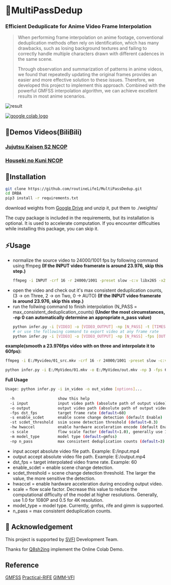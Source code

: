 # 📖MultiPassDedup

### Efficient Deduplicate for Anime Video Frame Interpolation
> When performing frame interpolation on anime footage, conventional deduplication methods often rely on identification, which has many drawbacks, such as losing background textures and failing to correctly handle multiple characters drawn with different cadences in the same scene.
> 
> Through observation and summarization of patterns in anime videos, we found that repeatedly updating the original frames provides an easier and more effective solution to these issues.
Therefore, we developed this project to implement this approach. Combined with the powerful GMFSS interpolation algorithm, we can achieve excellent results in most anime scenarios.

![result](assert/result.gif)

<a href="https://colab.research.google.com/drive/1nEvKPGeM02rKlOn_MiNXWXwb2X9r5FrE?usp=sharing"><img src="https://colab.research.google.com/assets/colab-badge.svg" alt="google colab logo"></a>

## 👀Demos Videos(BiliBili)
### [Jujutsu Kaisen S2 NCOP](https://www.bilibili.com/video/BV16W421N7s5/?share_source=copy_web&vd_source=8a8926eb0f1d5f0f1cab7529c8f51282)
### [Houseki no Kuni NCOP](https://www.bilibili.com/video/BV1py4y1A7qj/?share_source=copy_web&vd_source=8a8926eb0f1d5f0f1cab7529c8f51282)

## 🔧Installation
```bash
git clone https://github.com/routineLife1/MultiPassDedup.git
cd DRBA
pip3 install -r requirements.txt
```
download weights from [Google Drive](https://drive.google.com/file/d/1gXyqRiLgZ0sQEuDl4vbbxIgbUvg3k50x/view?usp=sharing) and unzip it, put them to ./weights/


The cupy package is included in the requirements, but its installation is optional. It is used to accelerate computation. If you encounter difficulties while installing this package, you can skip it.


## ⚡Usage 
- normalize the source video to 24000/1001 fps by following command using ffmpeg **(If the INPUT video framerate is around 23.976, skip this step.)**
  ```bash
  ffmpeg -i INPUT -crf 16 -r 24000/1001 -preset slow -c:v libx265 -x265-params profile=main10 -c:a copy OUTPUT
  ```
- open the video and check out it's max consistent deduplication counts, (3 -> on Three, 2 -> on Two, 0 -> AUTO) **(If the INPUT video framerate is around 23.976, skip this step.)**
- run the follwing command to finish interpolation
  (N_PASS = max_consistent_deduplication_counts) **(Under the most circumstances, -np 0 can automatically determine an appropriate n_pass value)**
  ```bash
  python infer.py -i [VIDEO] -o [VIDEO_OUTPUT] -np [N_PASS] -t [TIMES] -m [MODEL_TYPE] -s -st 0.3 -scale [SCALE]
  # or use the following command to export video at any frame rate
  python infer.py -i [VIDEO] -o [VIDEO_OUTPUT] -np [N_PASS] -fps [OUTPUT_FPS] -m [MODEL_TYPE] -s -st 0.3 -scale [SCALE]
  ```
  
 **example(smooth a 23.976fps video with on three and interpolate it to 60fps):**

  ```bash
  ffmpeg -i E:/Myvideo/01_src.mkv -crf 16 -r 24000/1001 -preset slow -c:v libx265 -x265-params profile=main10 -c:a copy E:/Myvideo/01.mkv

  python infer.py -i E:/MyVideo/01.mkv -o E:/MyVideo/out.mkv -np 3 -fps 60 -m gmfss -s -st 0.3 -scale 1.0
  ```

**Full Usage**
```bash
Usage: python infer.py -i in_video -o out_video [options]...
       
  -h                   show this help
  -i input             input video path (absolute path of output video)
  -o output            output video path (absolute path of output video)
  -fps dst_fps         target frame rate (default=60)
  -s enable_scdet      enable scene change detection (default Enable)
  -st scdet_threshold  ssim scene detection threshold (default=0.3)
  -hw hwaccel          enable hardware acceleration encode (default Enable) (require nvidia graph card)
  -s scale             flow scale factor (default=1.0), generally use 1.0 with 1080P and 0.5 with 4K resolution
  -m model_type        model type (default=gmfss)
  -np n_pass           max consistent deduplication counts (default=3)
```

- input accept absolute video file path. Example: E:/input.mp4
- output accept absolute video file path. Example: E:/output.mp4
- dst_fps = target interpolated video frame rate. Example: 60
- enable_scdet = enable scene change detection.
- scdet_threshold = scene change detection threshold. The larger the value, the more sensitive the detection.
- hwaccel = enable hardware acceleration during encoding output video.
- scale = flow scale factor. Decrease this value to reduce the computational difficulty of the model at higher resolutions. Generally, use 1.0 for 1080P and 0.5 for 4K resolution.
- model_type = model type. Currently, gmfss, rife and gimm is supported.
- n_pass = max consistent deduplication counts.

## 🤗 Acknowledgement
This project is supported by [SVFI](https://doc.svfi.group/) Development Team.

Thanks for [Q8sh2ing](https://github.com/Q8sh2ing) implement the Online Colab Demo.

## Reference
[GMFSS](https://github.com/98mxr/GMFSS_Fortuna) [Practical-RIFE](https://github.com/hzwer/Practical-RIFE) [GIMM-VFI](https://github.com/GSeanCDAT/GIMM-VFI)
